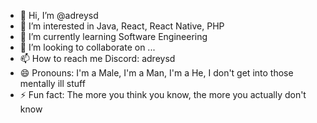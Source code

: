 - 👋 Hi, I’m @adreysd
- 👀 I’m interested in Java, React, React Native, PHP
- 🌱 I’m currently learning Software Engineering
- 💞️ I’m looking to collaborate on ...
- 📫 How to reach me Discord: adreysd
- 😄 Pronouns: I'm a Male, I'm a Man, I'm a He, I don't get into those mentally ill stuff
- ⚡ Fun fact: The more you think you know, the more you actually don't know

<!---
adreysd/adreysd is a ✨ special ✨ repository because its `README.md` (this file) appears on your GitHub profile.
You can click the Preview link to take a look at your changes.
--->
